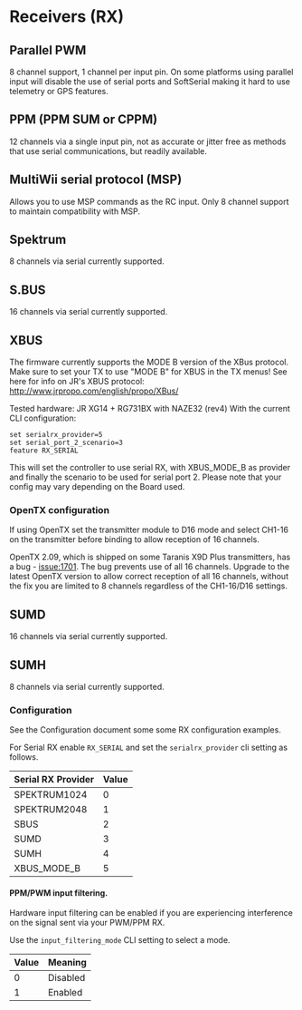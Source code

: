 # Receivers (RX)

## Parallel PWM

8 channel support, 1 channel per input pin.  On some platforms using parallel input will disable the use of serial ports
and SoftSerial making it hard to use telemetry or GPS features.

## PPM (PPM SUM or CPPM)

12 channels via a single input pin, not as accurate or jitter free as methods that use serial communications, but readily available.

## MultiWii serial protocol (MSP)

Allows you to use MSP commands as the RC input.  Only 8 channel support to maintain compatibility with MSP.

## Spektrum

8 channels via serial currently supported.

## S.BUS

16 channels via serial currently supported.

## XBUS

The firmware currently supports the MODE B version of the XBus protocol.
Make sure to set your TX to use "MODE B" for XBUS in the TX menus!
See here for info on JR's XBUS protocol: http://www.jrpropo.com/english/propo/XBus/

Tested hardware: JR XG14 + RG731BX with NAZE32 (rev4)
With the current CLI configuration:
```
set serialrx_provider=5
set serial_port_2_scenario=3
feature RX_SERIAL
```
  
This will set the controller to use serial RX, with XBUS_MODE_B as provider and finally the scenario to be used for serial port 2. 
Please note that your config may vary depending on the Board used.

### OpenTX configuration

If using OpenTX set the transmitter module to D16 mode and select CH1-16 on the transmitter before binding to allow reception
of 16 channels. 

OpenTX 2.09, which is shipped on some Taranis X9D Plus transmitters, has a bug - [issue:1701](https://github.com/opentx/opentx/issues/1701).
The bug prevents use of all 16 channels.  Upgrade to the latest OpenTX version to allow correct reception of all 16 channels,
without the fix you are limited to 8 channels regardless of the CH1-16/D16 settings.

## SUMD

16 channels via serial currently supported.

## SUMH

8 channels via serial currently supported.

 
### Configuration

See the Configuration document some some RX configuration examples.

For Serial RX enable `RX_SERIAL` and set the `serialrx_provider` cli setting as follows.

| Serial RX Provider | Value |
| ------------------ | ----- |
| SPEKTRUM1024       | 0     |
| SPEKTRUM2048       | 1     |
| SBUS               | 2     |
| SUMD               | 3     |
| SUMH               | 4     |
| XBUS_MODE_B        | 5     |


#### PPM/PWM input filtering.

Hardware input filtering can be enabled if you are experiencing interference on the signal sent via your PWM/PPM RX.

Use the `input_filtering_mode` CLI setting to select a mode.

| Value | Meaning   |
| ----- | --------- |
| 0     | Disabled  |
| 1     | Enabled   |

